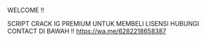 WELCOME !!

SCRIPT CRACK IG PREMIUM
UNTUK MEMBELI LISENSI HUBUNGI CONTACT DI BAWAH !!
https://wa.me/6282218658387
